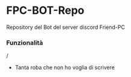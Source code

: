 # FPC-BOT-Repo
Repository del Bot del server discord Friend-PC

### Funzionalità
/
- Tanta roba che non ho voglia di scrivere
